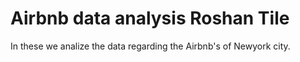 # Airbnb data analysis Roshan Tile
In these we analize the data regarding the Airbnb's of Newyork city.
